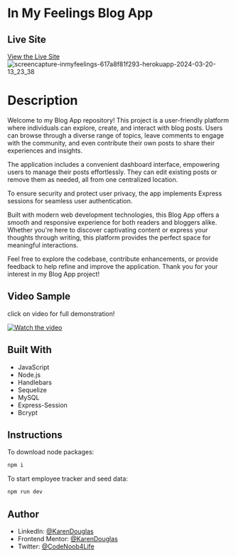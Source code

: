 # In My Feelings Blog App


## Live Site
[View the Live Site](https://inmyfeelings-617a8f81f293.herokuapp.com/)
![screencapture-inmyfeelings-617a8f81f293-herokuapp-2024-03-20-13_23_38](https://github.com/KarenDouglas/inMyFeelings/assets/79128405/eb0b45bd-d03d-4c91-8a9f-45d9843490d1)

# Description
Welcome to my Blog App repository! This project is a user-friendly platform where individuals can explore, create, and interact with blog posts. Users can browse through a diverse range of topics, leave comments to engage with the community, and even contribute their own posts to share their experiences and insights.

The application includes a convenient dashboard interface, empowering users to manage their posts effortlessly. They can edit existing posts or remove them as needed, all from one centralized location.

To ensure security and protect user privacy, the app implements Express sessions for seamless user authentication.

Built with modern web development technologies, this Blog App offers a smooth and responsive experience for both readers and bloggers alike. Whether you're here to discover captivating content or express your thoughts through writing, this platform provides the perfect space for meaningful interactions.

Feel free to explore the codebase, contribute enhancements, or provide feedback to help refine and improve the application. Thank you for your interest in my Blog App project!


## Video Sample
click on video for full demonstration!

[![Watch the video](./example/employeeTracker%20CLI%20-%20Made%20with%20Clipchamp.gif)](https://youtu.be/axKSFufL-Fg)


## Built With
 - JavaScript
 - Node.js
 - Handlebars
 - Sequelize
 - MySQL
 - Express-Session
 - Bcrypt


 ## Instructions
 
 To download node packages:
```bash
npm i
```
To start employee tracker and seed data:
```bash
npm run dev
```

## Author

- LinkedIn: [@KarenDouglas](https://www.linkedin.com/in/karen-douglas-344974246/)
- Frontend Mentor: [@KarenDouglas](https://www.frontendmentor.io/profile/KarenDouglas)
- Twitter: [@CodeNoob4Life](https://twitter.com/CodeNoob4Life)
